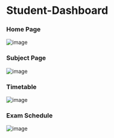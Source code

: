 # Student-Dashboard

### Home Page
![image](https://github.com/Vrinda999/University-ERP/assets/98251856/b268880e-12e8-42fa-9b13-93ece6f25008)

### Subject Page
![image](https://github.com/Vrinda999/University-ERP/assets/98251856/9fcf9c09-1c55-4bac-be6e-8e3586f5d8fc)


### Timetable
![image](https://github.com/Vrinda999/University-ERP/assets/98251856/91a648d9-b38d-4b83-a35d-17dce1fdda0a)


### Exam Schedule
![image](https://github.com/Vrinda999/University-ERP/assets/98251856/2c3ff00a-ab16-4f10-b106-5aacd32d74ea)
